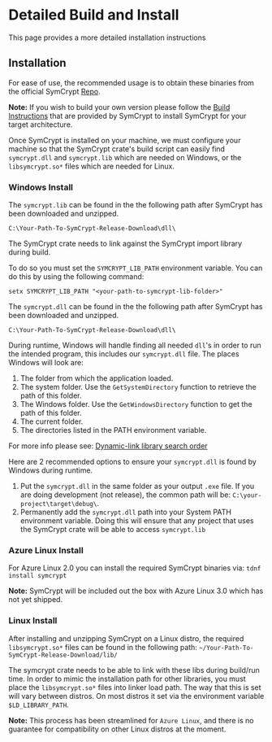 # Detailed Build and Install

This page provides a more detailed installation instructions

## Installation
For ease of use, the recommended usage is to obtain these binaries from the official SymCrypt [Repo](https://github.com/microsoft/SymCrypt/releases/tag/v103.4.2).

**Note:** If you wish to build your own version please follow the [Build Instructions](https://github.com/microsoft/SymCrypt/blob/main/BUILD.md) that are provided by SymCrypt to install SymCrypt for your target architecture.

Once SymCrypt is installed on your machine, we must configure your machine so that the SymCrypt crate's build script can easily find `symcrypt.dll` and `symcrypt.lib` which are needed on Windows, or the `libsymcrypt.so*` files which are needed for Linux. 

### Windows Install 

The `symcrypt.lib` can be found in the the following path after SymCrypt has been downloaded and unzipped.

`C:\Your-Path-To-SymCrypt-Release-Download\dll\`

The SymCrypt crate needs to link against the SymCrypt import library during build.

To do so you must set the `SYMCRYPT_LIB_PATH` environment variable. You can do this by using the following command:

`setx SYMCRYPT_LIB_PATH "<your-path-to-symcrypt-lib-folder>"`

The `symcrypt.dll` can be found in the the following path after SymCrypt has been downloaded and unzipped.

`C:\Your-Path-To-SymCrypt-Release-Download\dll\`

During runtime, Windows will handle finding all needed `dll`'s in order to run the intended program, this includes our `symcrypt.dll` file. The places Windows will look are:

1. The folder from which the application loaded.
2. The system folder. Use the `GetSystemDirectory` function to retrieve the path of this folder.
3. The Windows folder. Use the `GetWindowsDirectory` function to get the path of this folder.
4. The current folder.
5. The directories listed in the PATH environment variable.

For more info please see: [Dynamic-link library search order](https://learn.microsoft.com/en-us/windows/win32/dlls/dynamic-link-library-search-order)

Here are 2 recommended options to ensure your `symcrypt.dll` is found by Windows during runtime.

1. Put the `symcrypt.dll` in the same folder as your output `.exe` file. If you are doing development (not release), the common path will be: `C:\your-project\target\debug\`.
2. Permanently add the `symcrypt.dll` path into your System PATH environment variable. Doing this will ensure that any project that uses the SymCrypt crate will be able to access `symcrypt.lib`

### Azure Linux Install

For Azure Linux 2.0 you can install the required SymCrypt binaries via: `tdnf install symcrypt`

**Note:** SymCrypt will be included out the box with Azure Linux 3.0 which has not yet shipped.

### Linux Install

After installing and unzipping SymCrypt on a Linux distro, the required `libsymcrypt.so*` files can be found in the following path:
`~/Your-Path-To-SymCrypt-Release-Download/lib/`

The symcrypt crate needs to be able to link with these libs during build/run time. In order to mimic the installation path for other libraries, you must place the `libsymcrypt.so*` files into linker load path. The way that this is set will vary between distros. On most distros it set via the environment variable `$LD_LIBRARY_PATH`.

**Note:** This process has been streamlined for `Azure Linux`, and there is no guarantee for compatibility on other Linux distros at the moment. 

